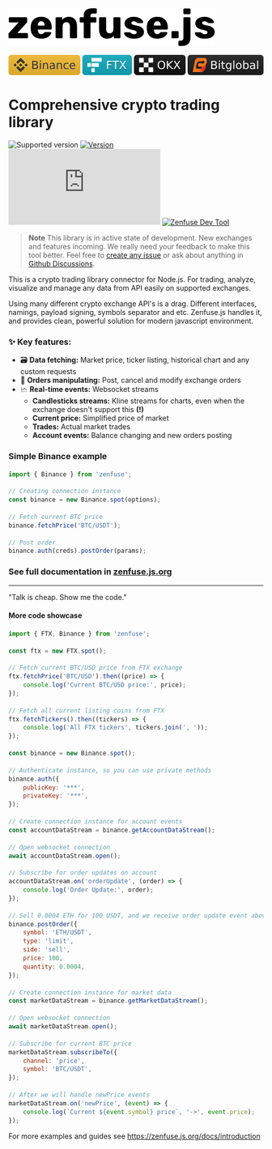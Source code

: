 <a href="https://zenfuse.js.org" target="_blank">
<picture>
  <source media="(prefers-color-scheme: dark)" srcset="https://raw.githubusercontent.com/zenfuse/zenfuse.js/main/www/static/img/zenfusejs-logo-no-frame-white.svg">
  <source media="(prefers-color-scheme: light)" srcset="https://raw.githubusercontent.com/zenfuse/zenfuse.js/main/www/static/img/zenfusejs-logo-no-frame-black.svg">
  <img alt="zenfuse.js logo" src="https://raw.githubusercontent.com/zenfuse/zenfuse.js/main/www/static/img/zenfusejs-logo-no-frame-black.svg">
</picture>
</a>

<!-- Should be sorted by popularity -->
[![Binance](https://raw.githubusercontent.com/zenfuse/zenfuse.js/main/www/static/img/exchanges/badges/binance-badge.svg)](https://binance.com)
[![FTX](https://raw.githubusercontent.com/zenfuse/zenfuse.js/main/www/static/img/exchanges/badges/FTX-badge.svg)](https://ftx.com)
[![OKX](https://raw.githubusercontent.com/zenfuse/zenfuse.js/main/www/static/img/exchanges/badges/OKX-badge.svg)](https://www.okx.com)
[![Bitglobal](https://raw.githubusercontent.com/zenfuse/zenfuse.js/main/www/static/img/exchanges/badges/Bitglobal-badge.svg)](https://www.bitglobal.com/en-us)

# Comprehensive crypto trading library

![Supported version](https://img.shields.io/node/v/zenfuse?logo=nodedotjs)
[![Version](https://img.shields.io/npm/v/zenfuse?logo=npm)](https://www.npmjs.com/package/zenfuse)
[![Last Commit](https://img.shields.io/github/last-commit/zenfuse/zenfuse.js?logo=git)](https://github.com/zenfuse/zenfuse.js/commits)
[![Zenfuse Dev Tool](https://zenfuse.io/badges/devtool.svg)](https://zenfuse.io)

> **Note**
>  This library is in active state of development. New exchanges and features incoming. We really need your feedback to make this tool better. Feel free to [create any issue](https://github.com/zenfuse/zenfuse.js/issues) or ask about anything in [Github Discussions](https://github.com/zenfuse/zenfuse.js/discussions).

This is a crypto trading library connector for Node.js. For trading, analyze, visualize and manage any data from API easily on supported exchanges.

Using many different crypto exchange API's is a drag. Different interfaces, namings, payload signing, symbols separator and etc. Zenfuse.js handles it, and provides clean, powerful solution for modern javascript environment.

### ✨ Key features:

-   🗃️ **Data fetching:** Market price, ticker listing, historical chart and any custom requests
-   💱 **Orders manipulating:** Post, cancel and modify exchange orders
-   🗠 **Real-time events:** Websocket streams
    -   **Candlesticks streams:** Kline streams for charts, even when the exchange doesn't support this **(!)**
    -   **Current price:** Simplified price of market
    -   **Trades:** Actual market trades
    -   **Account events:** Balance changing and new orders posting
    
### Simple Binance example

```js
import { Binance } from 'zenfuse';

// Creating connection instance
const binance = new Binance.spot(options);

// Fetch current BTC price
binance.fetchPrice('BTC/USDT');

// Post order
binance.auth(creds).postOrder(params);
```

### See full documentation in [zenfuse.js.org](https://zenfuse.js.org)

---

"Talk is cheap. Show me the code."

#### More code showcase
```js
import { FTX, Binance } from 'zenfuse';

const ftx = new FTX.spot();

// Fetch current BTC/USD price from FTX exchange
ftx.fetchPrice('BTC/USD').then((price) => {
    console.log('Current BTC/USD price:', price);
});

// Fetch all current listing coins from FTX
ftx.fetchTickers().then((tickers) => {
    console.log('All FTX tickers', tickers.join(', '));
});

const binance = new Binance.spot();

// Authenticate instance, so you can use private methods
binance.auth({
    publicKey: '***',
    privateKey: '***',
});

// Create connection instance for account events
const accountDataStream = binance.getAccountDataStream();

// Open websocket connection
await accountDataStream.open();

// Subscribe for order updates on account
accountDataStream.on('orderUpdate', (order) => {
    console.log('Order Update:', order);
});

// Sell 0.0004 ETH for 100 USDT, and we receive order update event above
binance.postOrder({
    symbol: 'ETH/USDT',
    type: 'limit',
    side: 'sell',
    price: 100,
    quantity: 0.0004,
});

// Create connection instance for market data
const marketDataStream = binance.getMarketDataStream();

// Open websocket connection
await marketDataStream.open();

// Subscribe for current BTC price
marketDataStream.subscribeTo({
    channel: 'price',
    symbol: 'BTC/USDT',
});

// After we will handle newPrice events
marketDataStream.on('newPrice', (event) => {
    console.log(`Current ${event.symbol} price`, '->', event.price);
});
```

For more examples and guides see https://zenfuse.js.org/docs/introduction
